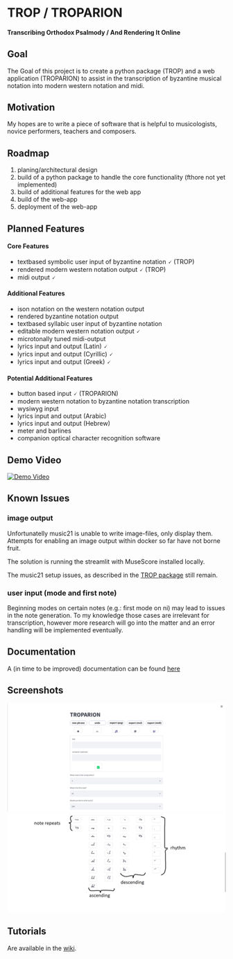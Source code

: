 # TROP / TROPARION
#### **Tr**anscribing **O**rthodox **P**salmody / **A**nd **R**endering **I**t **On**line


## Goal
The Goal of this project is to create a python package (TROP) and a web application (TROPARION) to assist in the transcription of byzantine musical notation into modern western notation and midi. 

## Motivation
My hopes are to write a piece of software that is helpful to musicologists, novice performers, teachers and composers.

## Roadmap
1. planing/architectural design
2. build of a python package to handle the core functionality (fthore not yet implemented)
3. build of additional features for the web app
4. build of the web-app
5. deployment of the web-app

## Planned Features
#### Core Features
- textbased symbolic user input of byzantine notation 🗸 (TROP)
- rendered modern western notation output 🗸 (TROP)
- midi output 🗸

#### Additional Features
- ison notation on the western notation output
- rendered byzantine notation output 
- textbased syllabic user input of byzantine notation
- editable modern western notation output 🗸 
- microtonally tuned midi-output 
- lyrics input and output (Latin) 🗸
- lyrics input and output (Cyrillic) 🗸
- lyrics input and output (Greek) 🗸
 
#### Potential  Additional Features
- button based input 🗸 (TROPARION)
- modern western notation to byzantine notation transcription
- wysiwyg input
- lyrics input and output (Arabic)
- lyrics input and output (Hebrew)
- meter and barlines 
- companion optical character recognition software

## Demo Video
[![Demo Video](https://img.youtube.com/vi/_AV6600NBpw/0.jpg)](https://www.youtube.com/watch?v=_AV6600NBpw)

## Known Issues
### image output
Unfortunatelly music21 is unable to write image-files, only display them. Attempts for enabling an image output within docker so far have not borne fruit. 

The solution is running the streamlit with MuseScore installed locally. 

The music21 setup issues, as described in the [TROP package](https://github.com/jaworiwanow/trop) still remain. 

### user input (mode and first note)
Beginning modes on certain notes (e.g.: first mode on ni) may lead to issues in the note generation.
To my knowledge those cases are irrelevant for transcription, however more research will go into the matter and an error handling will be implemented eventually. 

## Documentation
A (in time to be improved) documentation can be found [here](https://jaworiwanow.github.io/trop/trop.html)

## Screenshots
![](docs/Screenshot1.png)
![](docs/Screenshot2a.png)
## Tutorials
Are available in the [wiki](https://github.com/jaworiwanow/troparion/wiki/tutorials).
